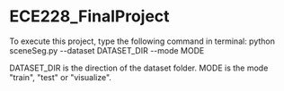 # ECE228_FinalProject

To execute this project, type the following command in terminal:
python sceneSeg.py --dataset DATASET_DIR --mode MODE

DATASET_DIR is the direction of the dataset folder.
MODE is the mode "train", "test" or "visualize".
